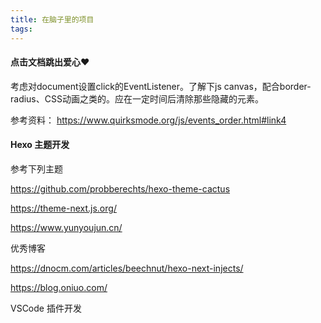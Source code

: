 ```yaml
---
title: 在脑子里的项目
tags:
---
```




#### 点击文档跳出爱心❤

考虑对document设置click的EventListener。了解下js canvas，配合border-radius、CSS动画之类的。应在一定时间后清除那些隐藏的元素。

参考资料：
https://www.quirksmode.org/js/events_order.html#link4



#### Hexo 主题开发

参考下列主题

https://github.com/probberechts/hexo-theme-cactus

https://theme-next.js.org/

https://www.yunyoujun.cn/

优秀博客

https://dnocm.com/articles/beechnut/hexo-next-injects/

https://blog.oniuo.com/



VSCode 插件开发